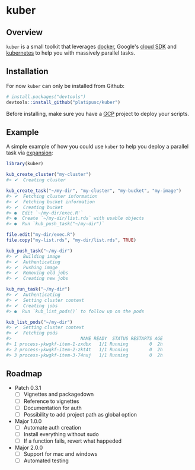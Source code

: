 # kuber

## Overview

`kuber` is a small toolkit that leverages [docker](https://www.docker.com/),
Google's [cloud SDK](https://cloud.google.com/sdk/) and
[kubernetes](https://kubernetes.io/) to help you with massively parallel tasks.

## Installation

For now `kuber` can only be installed from Github:

``` r
# install.packages("devtools")
devtools::install_github("platipusc/kuber")
```

Before installing, make sure you have a [GCP](https://cloud.google.com/) project
to deploy your scripts.

## Example

A simple example of how you could use `kuber` to help you deploy a parallel task
via [expansion](https://kubernetes.io/docs/tasks/job/parallel-processing-expansion/):

``` r
library(kuber)

kub_create_cluster("my-cluster")
#> ✔  Creating cluster

kub_create_task("~/my-dir", "my-cluster", "my-bucket", "my-image")
#> ✔  Fetching cluster information
#> ✔  Fetching bucket information
#> ✔  Creating bucket
#> ●  Edit `~/my-dir/exec.R'`
#> ●  Create `~/my-dir/list.rds` with usable objects
#> ●  Run `kub_push_task("~/my-dir")`

file.edit("my-dir/exec.R")
file.copy("my-list.rds", "my-dir/list.rds", TRUE)

kub_push_task("~/my-dir")
#> ✔  Building image
#> ✔  Authenticating
#> ✔  Pushing image
#> ✔  Removing old jobs
#> ✔  Creating new jobs

kub_run_task("~/my-dir")
#> ✔  Authenticating
#> ✔  Setting cluster context
#> ✔  Creating jobs
#> ●  Run `kub_list_pods()` to follow up on the pods

kub_list_pods("~/my-dir")
#> ✔  Setting cluster context
#> ✔  Fetching pods
#>                          NAME READY  STATUS RESTARTS AGE
#> 1 process-ykwgkf-item-1-zxdbx   1/1 Running        0  2h
#> 2 process-ykwgkf-item-2-zkt4t   1/1 Running        0  2h
#> 3 process-ykwgkf-item-3-74nxj   1/1 Running        0  2h
```

## Roadmap

- Patch 0.3.1
  - [ ] Vignettes and packagedown
  - [ ] Reference to vignettes
  - [ ] Documentation for auth
  - [ ] Possibility to add project path as global option
- Major 1.0.0
  - [ ] Automate auth creation
  - [ ] Install everything without sudo
  - [ ] If a function fails, revert what happeded
- Major 2.0.0
  - [ ] Support for mac and windows
  - [ ] Automated testing
